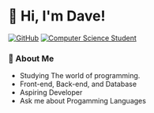 # 👋 Hi, I'm Dave! 

[![GitHub](https://img.shields.io/badge/-Davedev-181717?style=flat&logo=github&logoColor=white)](https://github.com/Davedev)
[![Computer Science Student](https://img.shields.io/badge/-Computer%20Science-00599C?style=flat&logo=c&logoColor=white)](https://github.com/Davedev)

### 🚀 About Me
- Studying The world of programming.
- Front-end, Back-end, and Database
- Aspiring Developer
- Ask me about Progamming Languages
